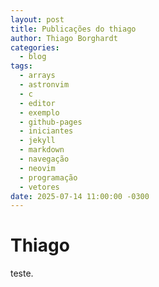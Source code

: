 ```yaml
---
layout: post
title: Publicações do thiago
author: Thiago Borghardt
categories:
  - blog
tags:
  - arrays
  - astronvim
  - c
  - editor
  - exemplo
  - github-pages
  - iniciantes
  - jekyll
  - markdown
  - navegação
  - neovim
  - programação
  - vetores
date: 2025-07-14 11:00:00 -0300
---
```



# Thiago 


teste.